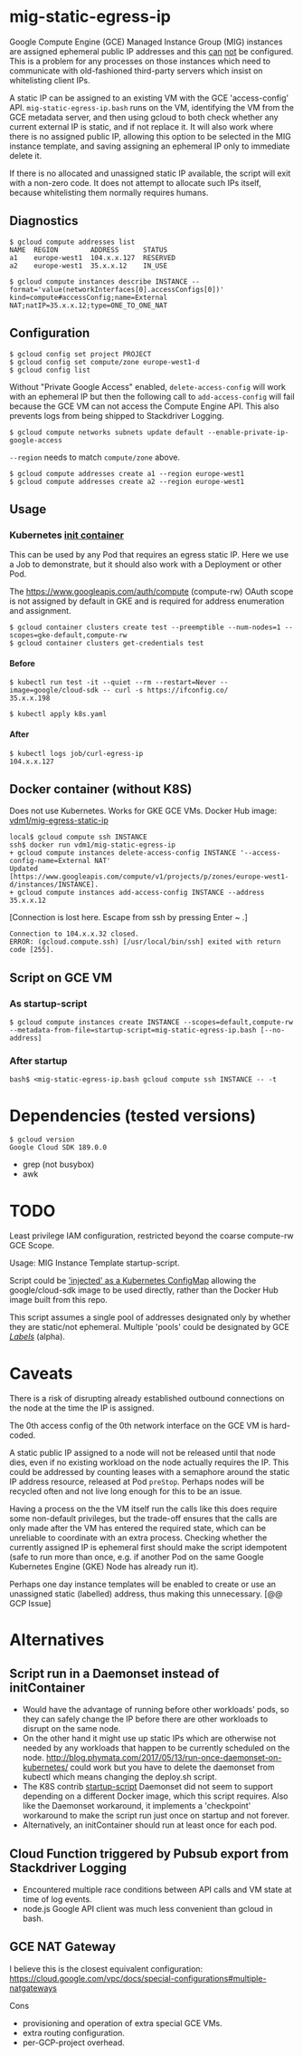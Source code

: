 # mig-static-egress-ip

Google Compute Engine (GCE) Managed Instance Group (MIG) instances are assigned ephemeral public IP addresses and this [can](https://groups.google.com/forum/#!topic/kubernetes-users/C34yKt0qKtY) [not](https://groups.google.com/forum/#!topic/kubernetes-users/zNytc8GVB5s) be configured. This is a problem for any processes on those instances which need to communicate with old-fashioned third-party servers which insist on whitelisting client IPs.

A static IP can be assigned to an existing VM with the GCE 'access-config' API. `mig-static-egress-ip.bash` runs on the VM, identifying the VM from the GCE metadata server, and then using gcloud to both check whether any current external IP is static, and if not replace it. It will also work where there is no assigned public IP, allowing this option to be selected in the MIG instance template, and saving assigning an ephemeral IP only to immediate delete it.

If there is no allocated and unassigned static IP available, the script will exit with a non-zero code. It does not attempt to allocate such IPs itself, because whitelisting them normally requires humans.

## Diagnostics
```
$ gcloud compute addresses list
NAME  REGION        ADDRESS      STATUS
a1    europe-west1  104.x.x.127  RESERVED
a2    europe-west1  35.x.x.12    IN_USE
```

```
$ gcloud compute instances describe INSTANCE --format='value(networkInterfaces[0].accessConfigs[0])'
kind=compute#accessConfig;name=External NAT;natIP=35.x.x.12;type=ONE_TO_ONE_NAT
```

## Configuration
```
$ gcloud config set project PROJECT
$ gcloud config set compute/zone europe-west1-d
$ gcloud config list
```

Without "Private Google Access" enabled, `delete-access-config` will work with an ephemeral IP but then the following call to `add-access-config` will fail because the GCE VM can not access the Compute Engine API. This also prevents logs from being shipped to Stackdriver Logging.
```
$ gcloud compute networks subnets update default --enable-private-ip-google-access
```

`--region` needs to match `compute/zone` above.
```
$ gcloud compute addresses create a1 --region europe-west1
$ gcloud compute addresses create a2 --region europe-west1
```

## Usage
### Kubernetes [init container](https://kubernetes.io/docs/concepts/workloads/pods/init-containers/)
This can be used by any Pod that requires an egress static IP. Here we use a Job to demonstrate, but it should also work with a Deployment or other Pod.

The https://www.googleapis.com/auth/compute (compute-rw) OAuth scope is not assigned by default in GKE and is required for address enumeration and assignment.
```
$ gcloud container clusters create test --preemptible --num-nodes=1 --scopes=gke-default,compute-rw
$ gcloud container clusters get-credentials test
```

#### Before
```
$ kubectl run test -it --quiet --rm --restart=Never --image=google/cloud-sdk -- curl -s https://ifconfig.co/
35.x.x.198
```

```
$ kubectl apply k8s.yaml
```

#### After
```
$ kubectl logs job/curl-egress-ip
104.x.x.127
```

## Docker container (without K8S)
Does not use Kubernetes. Works for GKE GCE VMs. Docker Hub image: [vdm1/mig-egress-static-ip](https://hub.docker.com/u/vdm1/mig-egress-static-ip)

```
local$ gcloud compute ssh INSTANCE
ssh$ docker run vdm1/mig-static-egress-ip
+ gcloud compute instances delete-access-config INSTANCE '--access-config-name=External NAT'
Updated [https://www.googleapis.com/compute/v1/projects/p/zones/europe-west1-d/instances/INSTANCE].
+ gcloud compute instances add-access-config INSTANCE --address 35.x.x.12
```

[Connection is lost here. Escape from ssh by pressing Enter ~ .]
```
Connection to 104.x.x.32 closed.
ERROR: (gcloud.compute.ssh) [/usr/local/bin/ssh] exited with return code [255].
```

## Script on GCE VM
### As startup-script
```
$ gcloud compute instances create INSTANCE --scopes=default,compute-rw --metadata-from-file=startup-script=mig-static-egress-ip.bash [--no-address]
```

### After startup
```
bash$ <mig-static-egress-ip.bash gcloud compute ssh INSTANCE -- -t
```

# Dependencies (tested versions)
```
$ gcloud version
Google Cloud SDK 189.0.0
```

* grep (not busybox)
* awk

# TODO
Least privilege IAM configuration, restricted beyond the coarse compute-rw GCE Scope.

Usage: MIG Instance Template startup-script.

Script could be ['injected' as a Kubernetes ConfigMap](http://blog.phymata.com/2017/07/29/inject-an-executable-script-into-a-container-in-kubernetes/ ) allowing the google/cloud-sdk image to be used directly, rather than the Docker Hub image built from this repo.

This script assumes a single pool of addresses designated only by whether they are static/not ephemeral. Multiple 'pools' could be designated by GCE [_Labels_](https://cloud.google.com/compute/docs/labeling-resources) (alpha).

# Caveats
There is a risk of disrupting already established outbound connections on the node at the time the IP is assigned.

The 0th access config of the 0th network interface on the GCE VM is hard-coded.

A static public IP assigned to a node will not be released until that node dies, even if no existing workload on the node actually requires the IP. This could be addressed by counting leases with a semaphore around the static IP address resource, released at Pod `preStop`. Perhaps nodes will be recycled often and not live long enough for this to be an issue.

Having a process on the the VM itself run the calls like this does require some non-default privileges, but the trade-off ensures that the calls are only made after the VM has entered the required state, which can be unreliable to coordinate with an extra process. Checking whether the currently assigned IP is ephemeral first should make the script idempotent (safe to run more than once, e.g. if another Pod on the same Google Kubernetes Engine (GKE) Node has already run it).

Perhaps one day instance templates will be enabled to create or use an unassigned static (labelled) address, thus making this unnecessary. [@@ GCP Issue]

# Alternatives
## Script run in a Daemonset instead of initContainer
* Would have the advantage of running before other workloads' pods, so they can safely change the IP before there are other workloads to disrupt on the same node.
* On the other hand it might use up static IPs which are otherwise not needed by any workloads that happen to be currently scheduled on the node. 
http://blog.phymata.com/2017/05/13/run-once-daemonset-on-kubernetes/ could work but you have to delete the daemonset from kubectl which means changing the deploy.sh script.
* The K8S contrib [startup-script](https://github.com/kubernetes/contrib/tree/master/startup-script) Daemonset did not seem to support depending on a different Docker image, which this script requires. Also like the Daemonset workaround, it implements a 'checkpoint' workaround to make the script run just once on startup and not forever.
* Alternatively, an initContainer should run at least once for each pod.

## Cloud Function triggered by Pubsub export from Stackdriver Logging
* Encountered multiple race conditions between API calls and VM state at time of log events.
* node.js Google API client was much less convenient than gcloud in bash.

## GCE NAT Gateway
I believe this is the closest equivalent configuration: https://cloud.google.com/vpc/docs/special-configurations#multiple-natgateways

Cons
* provisioning and operation of extra special GCE VMs.
* extra routing configuration.
* per-GCP-project overhead.
